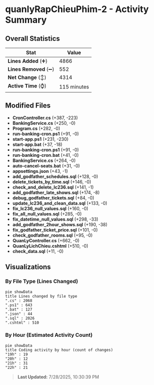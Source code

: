 # quanlyRapChieuPhim-2 - Activity Summary 

## Overall Statistics

| Stat                   | Value                                                             |
| ---------------------- | ----------------------------------------------------------------- |
| **Lines Added** (➕)   | 4866                                          |
| **Lines Removed** (➖) | 552                                        |
| **Net Change** (↕)    | 4314                |
| **Active Time** (⌚)   | 115 minutes |


## Modified Files
- **CronController.cs** (+387, -223)
- **BankingService.cs** (+250, -0)
- **Program.cs** (+282, -0)
- **run-banking-cron.ps1** (+91, -0)
- **start-app.ps1** (+231, -230)
- **start-app.bat** (+37, -18)
- **run-banking-cron.ps1** (+91, -0)
- **run-banking-cron.bat** (+41, -0)
- **BankingService.cs** (+264, -0)
- **auto-cancel-seats.bat** (+31, -0)
- **appsettings.json** (+43, -1)
- **add_godfather_schedules.sql** (+128, -0)
- **delete_tickets_by_time.sql** (+146, -0)
- **check_and_delete_lc236.sql** (+141, -1)
- **add_godfather_late_shows.sql** (+174, -8)
- **debug_godfather_tickets.sql** (+84, -0)
- **update_lc236_and_clean_data.sql** (+133, -0)
- **fix_lc236_null_values.sql** (+160, -0)
- **fix_all_null_values.sql** (+285, -0)
- **fix_datetime_null_values.sql** (+298, -33)
- **add_godfather_2hour_shows.sql** (+190, -38)
- **fix_godfather_ticket_price.sql** (+101, -0)
- **check_godfather_rooms.sql** (+95, -0)
- **QuanLyController.cs** (+662, -0)
- **QuanLyLichChieu.cshtml** (+510, -0)
- **check_data.sql** (+11, -0)

## Visualizations

### By File Type (Lines Changed)

```mermaid
pie showData
title Lines changed by file type
".cs" : 2068
".ps1" : 643
".bat" : 127
".json" : 44
".sql" : 2026
".cshtml" : 510
```

### By Hour (Estimated Activity Count)

```mermaid
pie showData
title Coding activity by hour (count of changes)
"19h" : 19
"20h" : 12
"21h" : 31
"22h" : 21
```


> **Last Updated:** 7/28/2025, 10:30:39 PM
